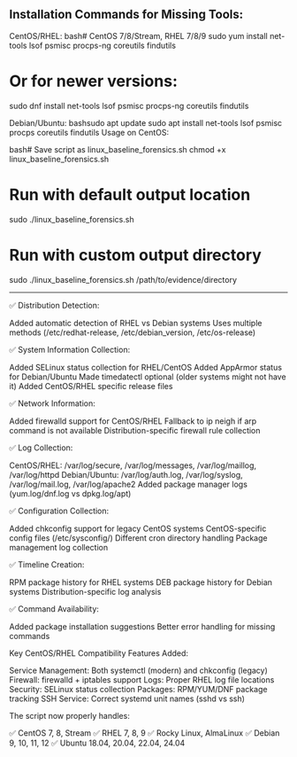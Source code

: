 Installation Commands for Missing Tools:
---------------------------------------------
CentOS/RHEL:
bash# CentOS 7/8/Stream, RHEL 7/8/9
sudo yum install net-tools lsof psmisc procps-ng coreutils findutils
# Or for newer versions:
sudo dnf install net-tools lsof psmisc procps-ng coreutils findutils

Debian/Ubuntu:
bashsudo apt update
sudo apt install net-tools lsof psmisc procps coreutils findutils
Usage on CentOS:

bash# Save script as linux_baseline_forensics.sh
chmod +x linux_baseline_forensics.sh

# Run with default output location
sudo ./linux_baseline_forensics.sh

# Run with custom output directory  
sudo ./linux_baseline_forensics.sh /path/to/evidence/directory

----

✅ Distribution Detection:

Added automatic detection of RHEL vs Debian systems
Uses multiple methods (/etc/redhat-release, /etc/debian_version, /etc/os-release)

✅ System Information Collection:

Added SELinux status collection for RHEL/CentOS
Added AppArmor status for Debian/Ubuntu
Made timedatectl optional (older systems might not have it)
Added CentOS/RHEL specific release files

✅ Network Information:

Added firewalld support for CentOS/RHEL
Fallback to ip neigh if arp command is not available
Distribution-specific firewall rule collection

✅ Log Collection:

CentOS/RHEL: /var/log/secure, /var/log/messages, /var/log/maillog, /var/log/httpd
Debian/Ubuntu: /var/log/auth.log, /var/log/syslog, /var/log/mail.log, /var/log/apache2
Added package manager logs (yum.log/dnf.log vs dpkg.log/apt)

✅ Configuration Collection:

Added chkconfig support for legacy CentOS systems
CentOS-specific config files (/etc/sysconfig/)
Different cron directory handling
Package management log collection

✅ Timeline Creation:

RPM package history for RHEL systems
DEB package history for Debian systems
Distribution-specific log analysis

✅ Command Availability:

Added package installation suggestions
Better error handling for missing commands

Key CentOS/RHEL Compatibility Features Added:

Service Management: Both systemctl (modern) and chkconfig (legacy)
Firewall: firewalld + iptables support
Logs: Proper RHEL log file locations
Security: SELinux status collection
Packages: RPM/YUM/DNF package tracking
SSH Service: Correct systemd unit names (sshd vs ssh)



The script now properly handles:

✅ CentOS 7, 8, Stream
✅ RHEL 7, 8, 9
✅ Rocky Linux, AlmaLinux
✅ Debian 9, 10, 11, 12
✅ Ubuntu 18.04, 20.04, 22.04, 24.04